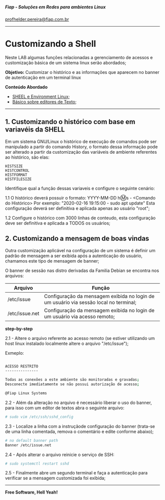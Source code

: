 ##### Fiap - Soluções em Redes para ambientes Linux
profhelder.pereira@fiap.com.br



---

# Customizando a Shell

Neste LAB algumas funções relacionadas a gerenciamento de acessos e customização básica de um sistema linux serão abordados;

**Objetivo:**
Customizar o histórico e as informações que aparecem no banner de autenticação em um terminal linux

**Conteúdo Abordado**
- [SHEEL e Environment Linux]();
- [Básico sobre editores de Texto]();

---

## 1. Customizando o histórico com base em variavéis da SHELL

Em um sistema GNU/Linux o histórico de execução de comandos pode ser manipulado a partir do comando History, o formato dessa informação pode ser alterado a partir da customização das variáveis de ambiente referentes ao histórico, são elas:

```console
HISTSIZE
HISTCONTROL
HISTFORMAT
HISTFILESIZE
```

Identifique qual a função dessas variaveis e configure o seguinte cenário:

1.1 O histórico deverá possuir o formato: YYYY-MM-DD h:m:s - <Comando do Histórico>
Por exemplo: "2020-02-16 19:15:00 - sudo apt update" 
Esta configuração deverá ser definitiva e aplicada apenas ao usuário "root";

1.2 Configure o histórico com 3000 linhas de conteudo, esta configuração deve ser definitiva e aplicada a TODOS os usuários;

## 2. Customizando a mensagem de boas vindas

Outra customização aplicável na configuração de um sistema é definir um padrão de mensagem a ser exibida após a autenticação do usuário, chamamos este tipo de mensagem de banner;

O banner de sessão nas distro derivadas da Familia Debian se encontra nos arquivos:

| Arquivo        | Função                                                                                |
|----------------|---------------------------------------------------------------------------------------|
| /etc/issue     | Configuração da mensagem exibida no login de um usuário via sessão local no terminal; |
| /etc/issue.net | Configuração da mensagem exibida no login de um usuário via acesso remoto;            |

**step-by-step**

2.1 - Altere o arquivo referente ao acesso remoto (se estiver utilizando um host linux instalado localmente altere o arquivo "/etc/issue");

Exmeplo:

```sh

ACESSO RESTRITO
---------------

Todas as conexões a este ambiente são monitoradas e gravadas;
Desconecte imediatamente se não possui autorização de acesso;

@Fiap Linux Systems

```

2.2 - Além da alteração no arquivo é necessário liberar o uso do banner, para isso com um editor de textos abra o seguinte arquivo:

```sh
# sudo vim /etc/ssh/sshd_config
```

2.3 - Localize a linha com a instruçãode configuração do banner (trata-se de uma linha comentada, remova o comentário e edite conforme abaixo);

```sh
# no default banner path
Banner /etc/issue.net
```

2.4 - Após alterar o arquivo reinicie o serviço de SSH:

```sh
# sudo systemctl restart sshd
```

2.5 - Finalmente abre um segundo terminal e faça a autenticação para verificar se a mensagem customizada foi exibida;

---

**Free Software, Hell Yeah!**